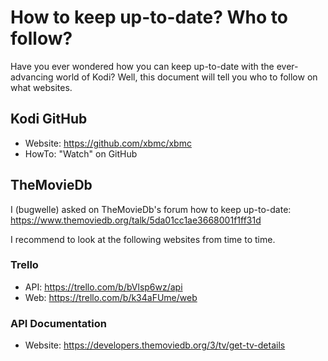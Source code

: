 # How to keep up-to-date? Who to follow?

Have you ever wondered how you can keep up-to-date with the ever-advancing
world of Kodi? Well, this document will tell you who to follow on what
websites.

## Kodi GitHub

 - Website: https://github.com/xbmc/xbmc
 - HowTo:   "Watch" on GitHub


## TheMovieDb
I (bugwelle) asked on TheMovieDb's forum how to keep up-to-date:  
https://www.themoviedb.org/talk/5da01cc1ae3668001f1ff31d

I recommend to look at the following websites from time to time.

### Trello

 - API: https://trello.com/b/bVlsp6wz/api
 - Web: https://trello.com/b/k34aFUme/web

### API Documentation

 - Website: https://developers.themoviedb.org/3/tv/get-tv-details
